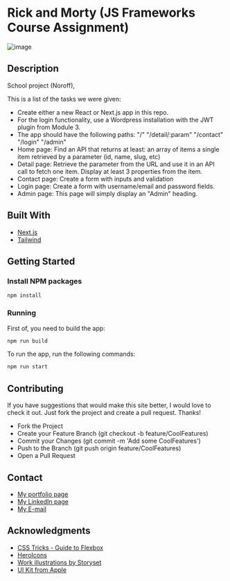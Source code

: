 # Rick and Morty (JS Frameworks Course Assignment)

![image](https://github.com/MariusHesby/mariushesby.github.io/blob/main/public/assets/images/project-js-frameworks.png)

## Description

School project (Noroff), 

This is a list of the tasks we were given:

- Create either a new React or Next.js app in this repo.
- For the login functionality, use a Wordpress installation with the JWT plugin from Module 3.
- The app should have the following paths:
    "/"
    "/detail/:param"
    "/contact"
    "/login"
    "/admin"
- Home page: Find an API that returns at least:
    an array of items
    a single item retrieved by a parameter (id, name, slug, etc)
- Detail page:
    Retrieve the parameter from the URL and use it in an API call to fetch one item.
    Display at least 3 properties from the item.
- Contact page:
    Create a form with inputs and validation
- Login page:
    Create a form with username/email and password fields.
- Admin page:
    This page will simply display an "Admin" heading.

## Built With

- [Next.js](https://nextjs.org/)
- [Tailwind](https://tailwindcss.com/)

## Getting Started

### Install NPM packages

```
npm install
```

### Running

First of, you need to build the app:

```bash
npm run build
```

To run the app, run the following commands:

```bash
npm run start
```

## Contributing

If you have suggestions that would make this site better, I would love to check it out. Just fork the project and create a pull request. Thanks!

- Fork the Project
- Create your Feature Branch (git checkout -b feature/CoolFeatures)
- Commit your Changes (git commit -m 'Add some CoolFeatures')
- Push to the Branch (git push origin feature/CoolFeatures)
- Open a Pull Request

## Contact

- [My portfolio page](https://portfolio-mariushesby.vercel.app/)
- [My LinkedIn page](www.linkedin.com/in/marius-hesby/)
- [My E-mail](marius.r.hesby@gmail.com)

## Acknowledgments

- [CSS Tricks - Guide to Flexbox](https://css-tricks.com/snippets/css/a-guide-to-flexbox/)
- [HeroIcons](https://heroicons.com/)
- [Work illustrations by Storyset](https://storyset.com/work")
- [UI Kit from Apple](https://developer.apple.com/design/resources/)